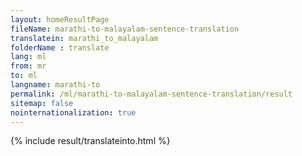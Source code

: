 ```yaml
---
layout: homeResultPage
fileName: marathi-to-malayalam-sentence-translation
translatein: marathi_to_malayalam
folderName : translate
lang: ml
from: mr
to: ml
langname: marathi-to
permalink: /ml/marathi-to-malayalam-sentence-translation/result
sitemap: false
nointernationalization: true
---
```

{% include result/translateinto.html %}

<script src="/js/result/translation.js" data-foldername="{{page.folderName}}" data-lang="{{page.lang}}"></script>
